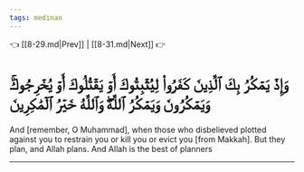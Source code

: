 ```yaml
---
tags: medinan
---
```


👈 [[8-29.md|Prev]] | [[8-31.md|Next]] 👉

# وَإِذۡ يَمۡكُرُ بِكَ ٱلَّذِينَ كَفَرُواْ لِيُثۡبِتُوكَ أَوۡ يَقۡتُلُوكَ أَوۡ يُخۡرِجُوكَۚ وَيَمۡكُرُونَ وَيَمۡكُرُ ٱللَّهُۖ وَٱللَّهُ خَيۡرُ ٱلۡمَٰكِرِينَ

And [remember, O Muhammad], when those who disbelieved plotted against you to restrain you or kill you or evict you [from Makkah]. But they plan, and Allah plans. And Allah is the best of planners

---


